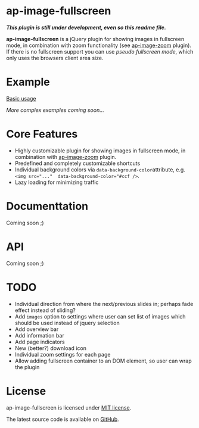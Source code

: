 ap-image-fullscreen
===================
_**This plugin is still under development, even so this readme file.**_

**ap-image-fullscreen** is a jQuery plugin for showing images in fullscreen mode, in combination with zoom functionality (see [ap-image-zoom](https://github.com/armin-pfaeffle/ap-image-zoom) plugin). If there is no fullscreen support you can use *pseudo fullscreen mode*, which only uses the browsers client area size.


# Example
[Basic usage](http://www.armin-pfaeffle.de/labs/ap-image-fullscreen/example.html)

*More complex examples coming soon...*


# Core Features
- Highly customizable plugin for showing images in fullscreen mode, in combination with [ap-image-zoom](https://github.com/armin-pfaeffle/ap-image-zoom) plugin.
- Predefined and completely customizable shortcuts
- Individual background colors via `data-background-color`attribute, e.g. `<img src="..."  data-background-color="#ccf
/>`.
- Lazy loading for minimizing traffic


# Documenttation
Coming soon ;)


# API
Coming soon ;)


# TODO
- Individual direction from where the next/previous slides in; perhaps fade effect instead of sliding?
- Add `images` option to settings where user can set list of images which should be used instead of jquery selection
- Add overview bar
- Add information bar
- Add page indicators
- New (better?) download icon
- Individual zoom settings for each page
- Allow adding fullscreen container to an DOM element, so user can wrap the plugin


# License
ap-image-fullscreen is licensed under [MIT license](http://www.armin-pfaeffle.de/licenses/mit).

The latest source code is available on [GitHub](https://github.com/armin-pfaeffle/ap-image-fullscreen).
